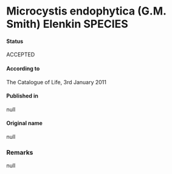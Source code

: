 # Microcystis endophytica (G.M. Smith) Elenkin SPECIES

#### Status
ACCEPTED

#### According to
The Catalogue of Life, 3rd January 2011

#### Published in
null

#### Original name
null

### Remarks
null